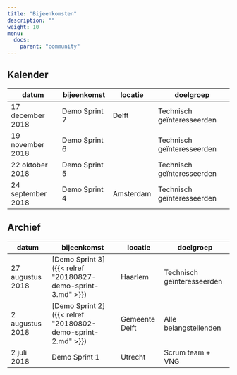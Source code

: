 ```yaml
---
title: "Bijeenkomsten"
description: ""
weight: 10
menu:
  docs:
    parent: "community"
---
```


## Kalender

|datum|bijeenkomst|locatie|doelgroep|
|---|---|---|---|
|17 december 2018|Demo Sprint 7|Delft|Technisch geïnteresseerden|
|19 november 2018|Demo Sprint 6| |Technisch geïnteresseerden|
|22 oktober 2018|Demo Sprint 5| |Technisch geïnteresseerden|
|24 september 2018|Demo Sprint 4|Amsterdam|Technisch geïnteresseerden|


## Archief
|datum|bijeenkomst|locatie|doelgroep|
|---|---|---|---|
|27 augustus 2018|[Demo Sprint 3]({{< relref "20180827-demo-sprint-3.md" >}})|Haarlem|Technisch geïnteresseerden|
|2 augustus 2018|[Demo Sprint 2]({{< relref "20180802-demo-sprint-2.md" >}})|Gemeente Delft|Alle belangstellenden|
|2 juli 2018|Demo Sprint 1|Utrecht|Scrum team + VNG|
